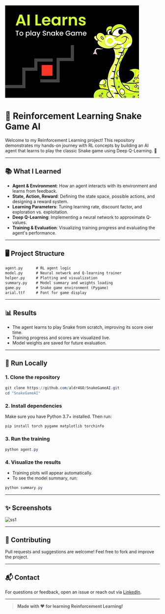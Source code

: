 
<!--META
{
  "title": "SnakeGameAI",
  "desc_portfolio": "A self learning game using Reinforcement Learning, enabling the agent to autonomously learn optimal strategies for maximizing score.",
}
META-->


![thumbnail.png](https://github.com/aldr4GO/SnakeGameAI/blob/main/thumbnail.png)

# 🐍 Reinforcement Learning Snake Game AI

Welcome to my Reinforcement Learning project! This repository demonstrates my hands-on journey with RL concepts by building an AI agent that learns to play the classic Snake game using Deep Q-Learning. 🚀

---

## 📚 What I Learned
- **Agent & Environment**: How an agent interacts with its environment and learns from feedback.
- **State, Action, Reward**: Defining the state space, possible actions, and designing a reward system.
- **Learning Parameters**: Tuning learning rate, discount factor, and exploration vs. exploitation.
- **Deep Q-Learning**: Implementing a neural network to approximate Q-values.
- **Training & Evaluation**: Visualizing training progress and evaluating the agent's performance.

---

## 🖥️ Project Structure
```
agent.py      # RL agent logic
model.py      # Neural network and Q-learning trainer
helper.py     # Plotting and visualization
summary.py    # Model summary and weights loading
game.py       # Snake game environment (Pygame)
arial.ttf     # Font for game display
```

---

## 📊 Results
- The agent learns to play Snake from scratch, improving its score over time.
- Training progress and scores are visualized live.
- Model weights are saved for future evaluation.

---

## 🚀 Run Locally

### 1. Clone the repository
```powershell
git clone https://github.com/aldr4GO/SnakeGameAI.git
cd "SnakeGameAI"
```

### 2. Install dependencies
Make sure you have Python 3.7+ installed. Then run:
```powershell
pip install torch pygame matplotlib torchinfo
```

### 3. Run the training
```powershell
python agent.py
```

### 4. Visualize the results
- Training plots will appear automatically.
- To see the model summary, run:
```powershell
python summary.py
```

---

## ✨ Screenshots
![ss1](https://github.com/user-attachments/assets/1b6c44cc-e9c0-4e3b-9192-349435594f78)


---

## 🤝 Contributing
Pull requests and suggestions are welcome! Feel free to fork and improve the project.

---

## 📬 Contact
For questions or feedback, open an issue or reach out via [LinkedIn](https://www.linkedin.com/in/tanishverma007/).

---

> **Made with ❤️ for learning Reinforcement Learning!**
